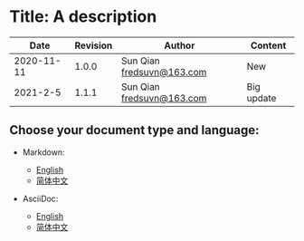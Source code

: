 # Title: A description

|Date|Revision|Author|Content|
|---|---|---|---|
|2020-11-11|1.0.0|Sun Qian <fredsuvn@163.com>|New|
|2021-2-5|1.1.1|Sun Qian <fredsuvn@163.com>|Big update|

## Choose your document type and language:

- Markdown:
    * [English](readme/README_en.md)
    * [简体中文](readme/README_zh.md)

- AsciiDoc:
    * [English](readme/README_en.adoc)
    * [简体中文](readme/README_zh.adoc)